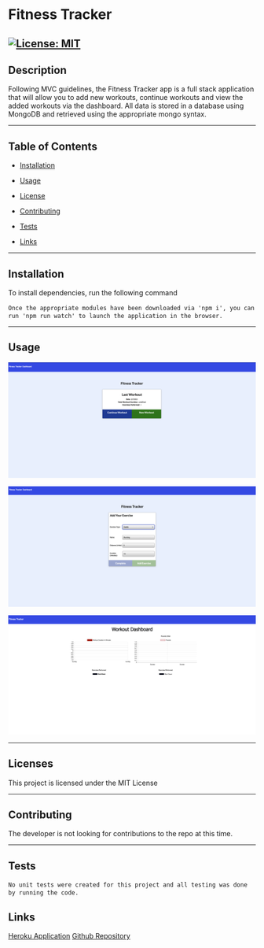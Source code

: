 # Fitness Tracker

## [![License: MIT](https://img.shields.io/badge/License-MIT-yellow.svg)](https://opensource.org/licenses/MIT)

## Description

Following MVC guidelines, the Fitness Tracker app is a full stack application that will allow you to add new workouts, continue workouts and view the added workouts via the dashboard. All data is stored in a database using MongoDB and retrieved using the appropriate mongo syntax.

---

## Table of Contents

- [Installation](#installation)

- [Usage](#usage)

- [License](#license)

- [Contributing](#contributing)

- [Tests](#tests)

- [Links](#links)

---

## Installation

To install dependencies, run the following command

```
Once the appropriate modules have been downloaded via 'npm i', you can run 'npm run watch' to launch the application in the browser.
```

---

## Usage

![Home Page](/assets/homescreen.png)

![Adding a Workout](/assets/addwo.png)

![Dashboard](/assets/dashboard.png)

---

## Licenses

This project is licensed under the MIT License

---

## Contributing

The developer is not looking for contributions to the repo at this time.

---

## Tests

```
No unit tests were created for this project and all testing was done by running the code.
```

## Links

[Heroku Application](https://agile-sea-22341.herokuapp.com/stats)
[Github Repository](https://github.com/jamesosull16/trackingfitness)
